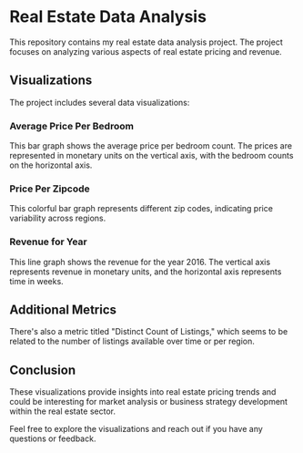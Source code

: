 # Real Estate Data Analysis

This repository contains my real estate data analysis project. The project focuses on analyzing various aspects of real estate pricing and revenue.

## Visualizations

The project includes several data visualizations:

### Average Price Per Bedroom

This bar graph shows the average price per bedroom count. The prices are represented in monetary units on the vertical axis, with the bedroom counts on the horizontal axis.

### Price Per Zipcode

This colorful bar graph represents different zip codes, indicating price variability across regions.

### Revenue for Year

This line graph shows the revenue for the year 2016. The vertical axis represents revenue in monetary units, and the horizontal axis represents time in weeks.

## Additional Metrics

There's also a metric titled "Distinct Count of Listings," which seems to be related to the number of listings available over time or per region.

## Conclusion

These visualizations provide insights into real estate pricing trends and could be interesting for market analysis or business strategy development within the real estate sector.

Feel free to explore the visualizations and reach out if you have any questions or feedback.
